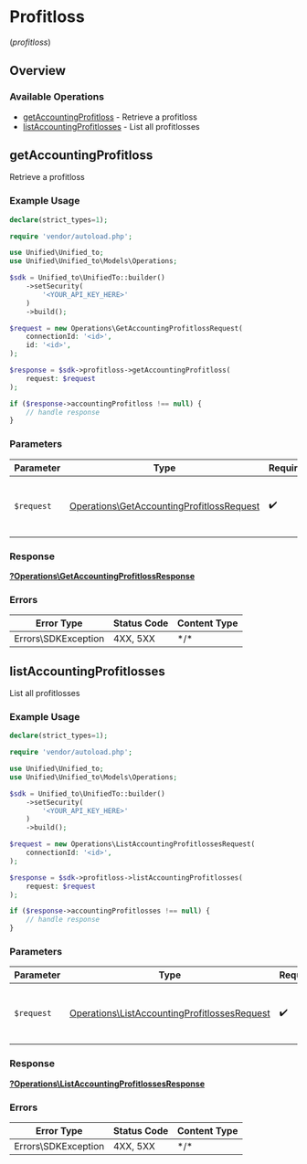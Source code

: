 # Profitloss
(*profitloss*)

## Overview

### Available Operations

* [getAccountingProfitloss](#getaccountingprofitloss) - Retrieve a profitloss
* [listAccountingProfitlosses](#listaccountingprofitlosses) - List all profitlosses

## getAccountingProfitloss

Retrieve a profitloss

### Example Usage

```php
declare(strict_types=1);

require 'vendor/autoload.php';

use Unified\Unified_to;
use Unified\Unified_to\Models\Operations;

$sdk = Unified_to\UnifiedTo::builder()
    ->setSecurity(
        '<YOUR_API_KEY_HERE>'
    )
    ->build();

$request = new Operations\GetAccountingProfitlossRequest(
    connectionId: '<id>',
    id: '<id>',
);

$response = $sdk->profitloss->getAccountingProfitloss(
    request: $request
);

if ($response->accountingProfitloss !== null) {
    // handle response
}
```

### Parameters

| Parameter                                                                                              | Type                                                                                                   | Required                                                                                               | Description                                                                                            |
| ------------------------------------------------------------------------------------------------------ | ------------------------------------------------------------------------------------------------------ | ------------------------------------------------------------------------------------------------------ | ------------------------------------------------------------------------------------------------------ |
| `$request`                                                                                             | [Operations\GetAccountingProfitlossRequest](../../Models/Operations/GetAccountingProfitlossRequest.md) | :heavy_check_mark:                                                                                     | The request object to use for the request.                                                             |

### Response

**[?Operations\GetAccountingProfitlossResponse](../../Models/Operations/GetAccountingProfitlossResponse.md)**

### Errors

| Error Type          | Status Code         | Content Type        |
| ------------------- | ------------------- | ------------------- |
| Errors\SDKException | 4XX, 5XX            | \*/\*               |

## listAccountingProfitlosses

List all profitlosses

### Example Usage

```php
declare(strict_types=1);

require 'vendor/autoload.php';

use Unified\Unified_to;
use Unified\Unified_to\Models\Operations;

$sdk = Unified_to\UnifiedTo::builder()
    ->setSecurity(
        '<YOUR_API_KEY_HERE>'
    )
    ->build();

$request = new Operations\ListAccountingProfitlossesRequest(
    connectionId: '<id>',
);

$response = $sdk->profitloss->listAccountingProfitlosses(
    request: $request
);

if ($response->accountingProfitlosses !== null) {
    // handle response
}
```

### Parameters

| Parameter                                                                                                    | Type                                                                                                         | Required                                                                                                     | Description                                                                                                  |
| ------------------------------------------------------------------------------------------------------------ | ------------------------------------------------------------------------------------------------------------ | ------------------------------------------------------------------------------------------------------------ | ------------------------------------------------------------------------------------------------------------ |
| `$request`                                                                                                   | [Operations\ListAccountingProfitlossesRequest](../../Models/Operations/ListAccountingProfitlossesRequest.md) | :heavy_check_mark:                                                                                           | The request object to use for the request.                                                                   |

### Response

**[?Operations\ListAccountingProfitlossesResponse](../../Models/Operations/ListAccountingProfitlossesResponse.md)**

### Errors

| Error Type          | Status Code         | Content Type        |
| ------------------- | ------------------- | ------------------- |
| Errors\SDKException | 4XX, 5XX            | \*/\*               |
